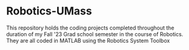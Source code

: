 # Robotics-UMass
This repository holds the coding projects completed throughout the duration of my Fall '23 Grad school semester in the course of Robotics. They are all coded in MATLAB using the Robotics System Toolbox
